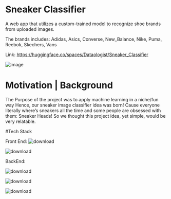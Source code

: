# Sneaker Classifier
<p>A web app that utilizes a custom-trained model to recognize shoe brands from uploaded images.</p>
<p>The brands includes: Adidas, Asics, Converse, New_Balance, Nike, Puma, Reebok, Skechers, Vans</p>

Link: https://huggingface.co/spaces/Dataologist/Sneaker_Classifier


![image](https://github.com/user-attachments/assets/bbe6f368-dbfc-4e03-9c84-df9e6b5d45ff)

# Motivation | Background
The Purpose of the project was to apply machine learning in a niche/fun way
Hence, our sneaker image classifier idea was born!
Cause everyone literally where’s sneakers all the time and some people are obsessed with them: Sneaker Heads! So we thought this project idea, yet simple, would be very relatable.


#Tech Stack

Front End:
![download](https://github.com/user-attachments/assets/fcda680f-f648-4f21-a295-69eaaa9fda5a)

![download](https://github.com/user-attachments/assets/4b56e56b-a874-4d69-9f48-ba2380f3ccc5)

BackEnd:

![download](https://github.com/user-attachments/assets/096a2f88-6294-44dd-8815-05b5a0d5249a)

![download](https://github.com/user-attachments/assets/70eafd09-31ab-40e4-95e2-5ac22d0d1723)

![download](https://github.com/user-attachments/assets/d5408dd4-ca8e-4f22-9f63-c9555442b6af)
